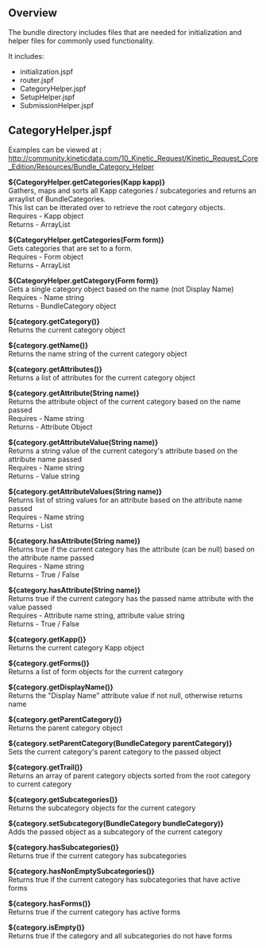 ## Overview
The bundle directory includes files that are needed for initialization and helper files for commonly used functionality. 

It includes:

* initialization.jspf
* router.jspf
* CategoryHelper.jspf
* SetupHelper.jspf
* SubmissionHelper.jspf

## CategoryHelper.jspf
Examples can be viewed at : <http://community.kineticdata.com/10_Kinetic_Request/Kinetic_Request_Core_Edition/Resources/Bundle_Category_Helper>

**${CategoryHelper.getCategories(Kapp kapp)}**  
Gathers, maps and sorts all Kapp categories / subcategories and returns an arraylist of BundleCategories.  
This list can be itterated over to retrieve the root category objects.  
Requires - Kapp object  
Returns - ArrayList<BundleCategory>  
  
**${CategoryHelper.getCategories(Form form)}**  
Gets categories that are set to a form.   
Requires - Form object  
Returns - ArrayList<BundleCategory>  
  
**${CategoryHelper.getCategory(Form form)}**  
Gets a single category object based on the name (not Display Name)   
Requires - Name string  
Returns - BundleCategory object  
  
**${category.getCategory()}**  
Returns the current category object  
  
**${category.getName()}**  
Returns the name string of the current category object  
  
**${category.getAttributes()}**  
Returns a list of attributes for the current category object  
  
**${category.getAttribute(String name)}**  
Returns the attribute object of the current category based on the name passed  
Requires - Name string  
Returns - Attribute Object  
  
**${category.getAttributeValue(String name)}**  
Returns a string value of the current category's attribute based on the attribute name passed  
Requires - Name string  
Returns - Value string  
  
**${category.getAttributeValues(String name)}**  
Returns list of string values for an attribute based on the attribute name passed  
Requires - Name string  
Returns - List<String>  
  
**${category.hasAttribute(String name)}**  
Returns true if the current category has the attribute (can be null) based on the attribute name passed  
Requires - Name string  
Returns - True / False  
  
**${category.hasAttribute(String name)}**  
Returns true if the current category has the passed name attribute with the value passed  
Requires - Attribute name string, attribute value string  
Returns - True / False  
  
**${category.getKapp()}**  
Returns the current category Kapp object  
  
**${category.getForms()}**   
Returns a list of form objects for the current category  
  
**${category.getDisplayName()}**  
Returns the "Display Name" attribute value if not null, otherwise returns name  
  
**${category.getParentCategory()}**  
Returns the parent category object  
  
**${category.setParentCategory(BundleCategory parentCategory)}**  
Sets the current category's parent category to the passed object  
  
**${category.getTrail()}**  
Returns an array of parent category objects sorted from the root category to current category  
  
**${category.getSubcategories()}**       
Returns the subcategory objects for the current category  
  
**${category.setSubcategory(BundleCategory bundleCategory)}**  
Adds the passed object as a subcategory of the current category  
  
**${category.hasSubcategories()}**  
Returns true if the current category has subcategories  

**${category.hasNonEmptySubcategories()}**  
Returns true if the current category has subcategories that have active forms  

**${category.hasForms()}**  
Returns true if the current category has active forms  

**${category.isEmpty()}**  
Returns true if the category and all subcategories do not have forms  

